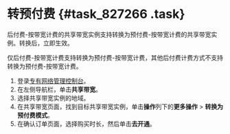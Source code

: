 # 转预付费 {#task_827266 .task}

后付费-按带宽计费的共享带宽实例支持转换为预付费-按带宽计费的共享带宽实例。转换后，立即生效。

仅后付费-按带宽计费支持转换为预付费-按带宽计费，其他后付费计费方式不支持转换为预付费-按带宽计费。

1.  登录[专有网络管理控制台](https://vpcnext.console.aliyun.com)。
2.  在左侧导航栏，单击**共享带宽**。
3.  选择共享带宽实例的地域。
4.  在共享带宽页面，找到目标共享带宽实例，单击**操作**列下的**更多操作** \> **转换为预付费模式**。
5.  在确认订单页面，选择购买时长，然后单击**去开通**。

